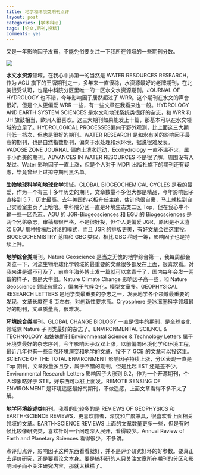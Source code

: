 ```yaml
---
title: 地学和环境类期刊点评
layout: post
categories: [学术科研]
tags: [论文,期刊,投稿]
comments: yes
---
```


又是一年影响因子发布，不能免俗要关注一下我所在领域的一些期刊分数。

![](https://blog-1252159939.cos.ap-hongkong.myqcloud.com/Journals.png)

**水文水资源**领域。在我心中排第一的当然是 WATER RESOURCES RESEARCH，作为 AGU 旗下的王牌期刊之一，多年来一直很稳，水资源最好的老牌期刊，在北美很受认可，也是中科院分区里唯一的一区水文水资源期刊。JOURNAL OF HYDROLOGY 也不错，今年影响因子居然超过了 WRR。这个期刊在水文的声誉很好，但是个人更偏爱 WRR 一些，有一些文章在我看来也一般。HYDROLOGY AND EARTH SYSTEM SCIENCES 是水文和地球系统类很好的杂志，和 WRR 和 JH 旗鼓相当，欧洲人很喜欢。这三大期刊如果能发上十篇，那基本可以在水文领域的立足了。HYDROLOGICAL PROCESSES偏向于野外观测，比上面这三大期刊低一档次，但也是很好的期刊。WATER RESEARCH 是和水有关的影响因子最高的期刊，也是自然指数期刊，偏向于水处理和水环境，据说很难发表。VADOSE ZONE JOURNAL 偏向土壤水运动，Ecohydrology 一直不温不火，属于小而美的期刊。ADVANCES IN WATER RESOURCES 不是很了解，周围没有人发过。Water 影响因子一直上涨，但是个人对于 MDPI 出版社旗下的期刊还有疑虑，毕竟曾经上过掠夺期刊黑名单。

**生物地球科学和地球化学**领域。GLOBAL BIOGEOCHEMICAL CYCLES 是我的最爱，作为一个有三十多年历史的期刊，文章数量不多但大都是精品，今年影响因子直接到 5.7，历史最高。去年美国的老板升任主编，估计他很自豪，马上就挂到自己实验室主页了上哈哈。中科院分区一直是环境生态类二区 Top，但在我心中不输一些一区杂志。AGU 的 JGR-Biogeosciences 和 EGU 的 Biogeosciences 是两个兄弟杂志，审稿都很严格，不是很好投，但个人更偏爱 JGR，原因是不太喜欢 EGU 那种投稿后讨论的模式，而且 JGR 的排版更美，有好文章会往这里投。BIOGEOCHEMISTRY 范围和 GBC 类似，相比 GBC 稍逊一筹，影响因子也是持续上升。

**地学综合类**期刊。Nature Geoscience 是当之无愧的地学综合第一，我每周都会浏览一下，河流生物地球化学领域的最重要的文章很多都发在上面，很喜欢看。对我来讲是遥不可及了，前些年海外博士发一篇就可以拿青千了，国内每年会发一两篇的样子，都是大牛组。Nature Climate Change 影响因子高一些，和 Nature Geoscience 领域有重合，偏向于气候变化，模型文章多。GEOPHYSICAL RESEARCH LETTERS 是地学类最重要的杂志之一，发表地学各个领域最重要的发现，文章长度在 8 页左右，对创新性要求高。Cryosphere 是冰冻圈科学领域最好的期刊，文章质量高，很难发。

**环境综合类**期刊。GLOBAL CHANGE BIOLOGY 一直是很牛的期刊，是全球变化领域除 Nature 子刊类最好的杂志了。ENVIRONMENTAL SCIENCE & TECHNOLOGY 和姊妹期刊 Environmental Science & Technology Letters 属于环境类最好的杂志序列，今年影响因子双双上涨，以前偏向环境化学和环境工程，最近几年也有一些自然环境演变和地学的文章，投不了 GCB 的文章可以投这里。SCIENCE OF THE TOTAL ENVIRONMENT 影响因子持续上涨，分区表现一直是 Top 期刊，文章数量多且杂，属于不错的期刊，但是比起 EST 还是差不少。Environmental Research Letters 影响因子大涨到 6.2，作为一个开源期刊，个人印象略好于 STE，好东西可以往上面发。REMOTE SENSING OF ENVIRONMENT 是环境遥感最好的期刊，不做遥感，上面文章看得不多不太了解。

**地学环境综述类**期刊。我看的比较多的是 REVIEWS OF GEOPHYSICS 和 EARTH-SCIENCE REVIEWS，更喜欢前者，深度和广度兼具，很喜欢看上面相关领域的文章。EARTH-SCIENCE REVIEWS 上面的文章数量更多一些，但是有时候比较像研究类，喜欢针对一个问题深入展开，看得较少。Annual Review of Earth and Planetary Sciences 看得很少，不多讲。

点评归点评，影响因子这种东西看看就好，并不是评价研究好坏的好参数。要真正去评价研究，还是要看论文本身。要是搞科研的人只关注文章所在期刊的分区和影响因子而不关注研究内容，那就太糟糕了。
